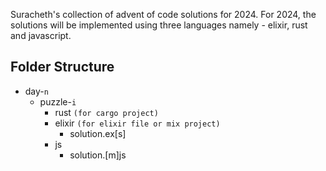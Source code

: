 Suracheth's collection of advent of code solutions for 2024. For 2024, the solutions 
will be implemented using three languages namely - elixir, rust and javascript.

## Folder Structure
- day-`n`
  - puzzle-`i`
    - rust `(for cargo project)`
    - elixir `(for elixir file or mix project)`
      - solution.ex[s] 
    - js
      - solution.[m]js
